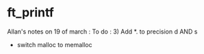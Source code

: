 # ft_printf

Allan's notes on 19 of march :
To do :
3) Add *. to precision d AND s
- switch malloc to memalloc
